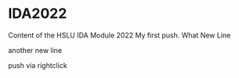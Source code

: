 # IDA2022
Content of the HSLU IDA Module 2022
My first push.
What
New Line


another new line

push via rightclick